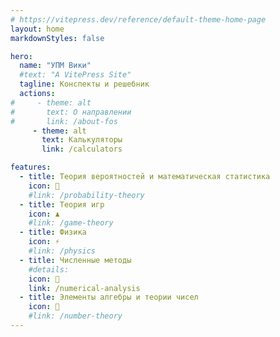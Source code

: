 ```yaml
---
# https://vitepress.dev/reference/default-theme-home-page
layout: home
markdownStyles: false

hero:
  name: "УПМ Вики"
  #text: "A VitePress Site"
  tagline: Конспекты и решебник
  actions:
#     - theme: alt
#       text: О направлении
#       link: /about-fos
     - theme: alt
       text: Калькуляторы
       link: /calculators

features:
  - title: Теория вероятностей и математическая статистика
    icon: 🎲
    #link: /probability-theory
  - title: Теория игр
    icon: ♟️
    #link: /game-theory
  - title: Физика
    icon: ⚡
    #link: /physics
  - title: Численные методы
    #details: 
    icon: 🔢
    link: /numerical-analysis
  - title: Элементы алгебры и теории чисел
    icon: 🔢
    #link: /number-theory
---
```


<script setup>
  document.title = "УПМ Вики";
</script>
